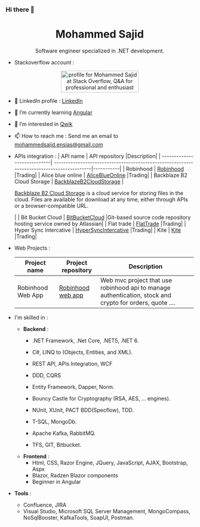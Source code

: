 ### Hi there 👋 
<h1 align="center">Mohammed Sajid</h1>
<p align="center">
  Software engineer specialized in .NET development.
</p>

- Stackoverflow account : 
<p align="center">
<a href="https://stackoverflow.com/users/1745795/mohammed-sajid"><img src="https://stackoverflow.com/users/flair/1745795.png" width="208" height="58" alt="profile for Mohammed Sajid at Stack Overflow, Q&amp;A for professional and enthusiast programmers" title="profile for Mohammed Sajid at Stack Overflow, Q&amp;A for professional and enthusiast programmers"></a>
</p>

- 👯 LinkedIn profile : [LinkedIn](https://www.linkedin.com/in/mohammed-sajid-9b185957/)
- 🌱 I’m currently learning [Angular](https://angular.io/)
- 🌱 I’m interested in [Qwik](https://qwik.builder.io/)
- 📫 How to reach me : Send me an email to mohammedsajid.ensias@gmail.com
- APIs integration :
  | API name                    | API repository                                                                            |Description|
  | ----------------------------| ------------------------------------------------------------------------------------------|-----------|
  | Robinhood                   | [Robinhood](https://github.com/sajidmohammed88/robinhood-api)                             |Trading|
  | Alice blue online           | [AliceBlueOnline](https://github.com/sajidmohammed88/alice-blue-online-api)               |Trading|
  | Backblaze B2 Cloud Storage  | [BackblazeB2CloudStorage](https://github.com/sajidmohammed88/back-blaze-b2-cloud-storage) |<p>[Backblaze B2 Cloud Storage](https://www.backblaze.com/b2/docs/) is a cloud service for storing files in the cloud. Files are available for download at any time, either through APIs or a browser-compatible URL.</p>|
  | Bit Bucket Cloud            | [BitBucketCloud](https://github.com/sajidmohammed88/bit-bucket-cloud-api)                 |Git-based source code repository hosting service owned by Atlassian|
  | Flat trade                  | [FlatTrade](https://github.com/sajidmohammed88/bit-bucket-cloud-api)                      |Trading|
  | Hyper Sync Intercative      | [HyperSyncIntercative](https://github.com/sajidmohammed88/hyper-sync-intercative-api)     |Trading|
  | Kite                        | [Kite](https://github.com/sajidmohammed88/kite-api)                                       |Trading|
- Web Projects :
  
  | Project name                | Project repository                                                        |Description|
  | ----------------------------| --------------------------------------------------------------------------|-----------|
  | Robinhood Web App           | [Robinhood web app](https://github.com/sajidmohammed88/robinhood-web-app) |Web mvc project that use robinhood api to manage authentication, stock and crypto for orders, quote ....|

- I'm skilled in : <br>
  - **Backend** :
    - .NET Framework, .Net Core, .NET5, .NET 6.
    - C#, LINQ to (Objects, Entities, and XML).
    - REST API, APIs Integration, WCF
    - DDD, CQRS
    - Entity Framework, Dapper, Norm.
    - Bouncy Castle for Cryptography (RSA, AES, ... engines).
    - NUnit, XUnit, PACT BDD(Specflow), TDD.
    - T-SQL, MongoDb.
    - Apache Kafka, RabbitMQ.
    
    - TFS, GIT, Bitbucket.
  - **Frontend** :
    - Html, CSS, Razor Engine, JQuery, JavaScript, AJAX, Bootstrap, Aspx
    - Blazor, Radzen Blazor components
    - Beginner in Angular
- **Tools** : 
  - Confluence, JIRA
  - Visual Studio, Microsoft SQL Server Management, MongoCompass, NoSqlBooster, KafkaTools, SoapUI, Postman.

<!--
**sajidmohammed88/sajidmohammed88** is a ✨ _special_ ✨ repository because its `README.md` (this file) appears on your GitHub profile.

Here are some ideas to get you started:

- 🔭 I’m currently working on ...
- 🌱 I’m currently learning ...
- 👯 I’m looking to collaborate on ...
- 🤔 I’m looking for help with ...
- 💬 Ask me about ...
- 📫 How to reach me: ...
- 😄 Pronouns: ...
- ⚡ Fun fact: ...
-->
